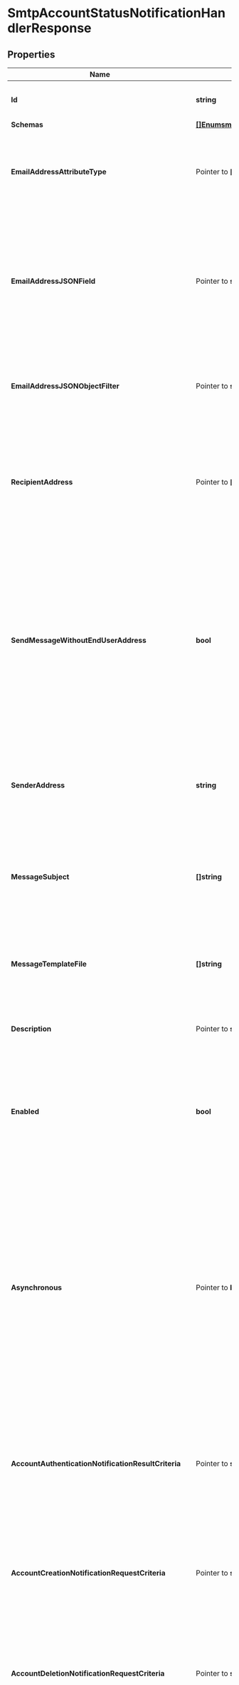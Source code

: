 # SmtpAccountStatusNotificationHandlerResponse

## Properties

Name | Type | Description | Notes
------------ | ------------- | ------------- | -------------
**Id** | **string** | Name of the Account Status Notification Handler | 
**Schemas** | [**[]EnumsmtpAccountStatusNotificationHandlerSchemaUrn**](EnumsmtpAccountStatusNotificationHandlerSchemaUrn.md) |  | 
**EmailAddressAttributeType** | Pointer to **[]string** | Specifies which attribute in the user&#39;s entries may be used to obtain the email address when notifying the end user. | [optional] 
**EmailAddressJSONField** | Pointer to **string** | The name of the JSON field whose value is the email address to which the message should be sent. The email address must be contained in a top-level field whose value is a single string. | [optional] 
**EmailAddressJSONObjectFilter** | Pointer to **string** | A JSON object filter that may be used to identify which email address value to use when sending the message. | [optional] 
**RecipientAddress** | Pointer to **[]string** | Specifies an email address to which notification messages are sent, either instead of or in addition to the end user for whom the notification has been generated. | [optional] 
**SendMessageWithoutEndUserAddress** | **bool** | Indicates whether an email notification message should be generated and sent to the set of notification recipients even if the user entry does not contain any values for any of the email address attributes (that is, in cases when it is not possible to notify the end user). | 
**SenderAddress** | **string** | Specifies the email address from which the message is sent. Note that this does not necessarily have to be a legitimate email address. | 
**MessageSubject** | **[]string** | Specifies the subject that should be used for email messages generated by this account status notification handler. | 
**MessageTemplateFile** | **[]string** | Specifies the path to the file containing the message template to generate the email notification messages. | 
**Description** | Pointer to **string** | A description for this Account Status Notification Handler | [optional] 
**Enabled** | **bool** | Indicates whether the Account Status Notification Handler is enabled. Only enabled handlers are invoked whenever a related event occurs in the server. | 
**Asynchronous** | Pointer to **bool** | Indicates whether the server should attempt to invoke this Account Status Notification Handler in a background thread so that any potentially-expensive processing (e.g., performing network communication to deliver a message) will not delay processing for the operation that triggered the notification. | [optional] 
**AccountAuthenticationNotificationResultCriteria** | Pointer to **string** | A result criteria object that identifies which successful bind operations should result in account authentication notifications for this handler. | [optional] 
**AccountCreationNotificationRequestCriteria** | Pointer to **string** | A request criteria object that identifies which add requests should result in account creation notifications for this handler. | [optional] 
**AccountDeletionNotificationRequestCriteria** | Pointer to **string** | A request criteria object that identifies which delete requests should result in account deletion notifications for this handler. | [optional] 
**AccountUpdateNotificationRequestCriteria** | Pointer to **string** | A request criteria object that identifies which modify and modify DN requests should result in account update notifications for this handler. | [optional] 
**Meta** | Pointer to [**MetaMeta**](MetaMeta.md) |  | [optional] 
**Urnpingidentityschemasconfigurationmessages20** | Pointer to [**MetaUrnPingidentitySchemasConfigurationMessages20**](MetaUrnPingidentitySchemasConfigurationMessages20.md) |  | [optional] 

## Methods

### NewSmtpAccountStatusNotificationHandlerResponse

`func NewSmtpAccountStatusNotificationHandlerResponse(id string, schemas []EnumsmtpAccountStatusNotificationHandlerSchemaUrn, sendMessageWithoutEndUserAddress bool, senderAddress string, messageSubject []string, messageTemplateFile []string, enabled bool, ) *SmtpAccountStatusNotificationHandlerResponse`

NewSmtpAccountStatusNotificationHandlerResponse instantiates a new SmtpAccountStatusNotificationHandlerResponse object
This constructor will assign default values to properties that have it defined,
and makes sure properties required by API are set, but the set of arguments
will change when the set of required properties is changed

### NewSmtpAccountStatusNotificationHandlerResponseWithDefaults

`func NewSmtpAccountStatusNotificationHandlerResponseWithDefaults() *SmtpAccountStatusNotificationHandlerResponse`

NewSmtpAccountStatusNotificationHandlerResponseWithDefaults instantiates a new SmtpAccountStatusNotificationHandlerResponse object
This constructor will only assign default values to properties that have it defined,
but it doesn't guarantee that properties required by API are set

### GetId

`func (o *SmtpAccountStatusNotificationHandlerResponse) GetId() string`

GetId returns the Id field if non-nil, zero value otherwise.

### GetIdOk

`func (o *SmtpAccountStatusNotificationHandlerResponse) GetIdOk() (*string, bool)`

GetIdOk returns a tuple with the Id field if it's non-nil, zero value otherwise
and a boolean to check if the value has been set.

### SetId

`func (o *SmtpAccountStatusNotificationHandlerResponse) SetId(v string)`

SetId sets Id field to given value.


### GetSchemas

`func (o *SmtpAccountStatusNotificationHandlerResponse) GetSchemas() []EnumsmtpAccountStatusNotificationHandlerSchemaUrn`

GetSchemas returns the Schemas field if non-nil, zero value otherwise.

### GetSchemasOk

`func (o *SmtpAccountStatusNotificationHandlerResponse) GetSchemasOk() (*[]EnumsmtpAccountStatusNotificationHandlerSchemaUrn, bool)`

GetSchemasOk returns a tuple with the Schemas field if it's non-nil, zero value otherwise
and a boolean to check if the value has been set.

### SetSchemas

`func (o *SmtpAccountStatusNotificationHandlerResponse) SetSchemas(v []EnumsmtpAccountStatusNotificationHandlerSchemaUrn)`

SetSchemas sets Schemas field to given value.


### GetEmailAddressAttributeType

`func (o *SmtpAccountStatusNotificationHandlerResponse) GetEmailAddressAttributeType() []string`

GetEmailAddressAttributeType returns the EmailAddressAttributeType field if non-nil, zero value otherwise.

### GetEmailAddressAttributeTypeOk

`func (o *SmtpAccountStatusNotificationHandlerResponse) GetEmailAddressAttributeTypeOk() (*[]string, bool)`

GetEmailAddressAttributeTypeOk returns a tuple with the EmailAddressAttributeType field if it's non-nil, zero value otherwise
and a boolean to check if the value has been set.

### SetEmailAddressAttributeType

`func (o *SmtpAccountStatusNotificationHandlerResponse) SetEmailAddressAttributeType(v []string)`

SetEmailAddressAttributeType sets EmailAddressAttributeType field to given value.

### HasEmailAddressAttributeType

`func (o *SmtpAccountStatusNotificationHandlerResponse) HasEmailAddressAttributeType() bool`

HasEmailAddressAttributeType returns a boolean if a field has been set.

### GetEmailAddressJSONField

`func (o *SmtpAccountStatusNotificationHandlerResponse) GetEmailAddressJSONField() string`

GetEmailAddressJSONField returns the EmailAddressJSONField field if non-nil, zero value otherwise.

### GetEmailAddressJSONFieldOk

`func (o *SmtpAccountStatusNotificationHandlerResponse) GetEmailAddressJSONFieldOk() (*string, bool)`

GetEmailAddressJSONFieldOk returns a tuple with the EmailAddressJSONField field if it's non-nil, zero value otherwise
and a boolean to check if the value has been set.

### SetEmailAddressJSONField

`func (o *SmtpAccountStatusNotificationHandlerResponse) SetEmailAddressJSONField(v string)`

SetEmailAddressJSONField sets EmailAddressJSONField field to given value.

### HasEmailAddressJSONField

`func (o *SmtpAccountStatusNotificationHandlerResponse) HasEmailAddressJSONField() bool`

HasEmailAddressJSONField returns a boolean if a field has been set.

### GetEmailAddressJSONObjectFilter

`func (o *SmtpAccountStatusNotificationHandlerResponse) GetEmailAddressJSONObjectFilter() string`

GetEmailAddressJSONObjectFilter returns the EmailAddressJSONObjectFilter field if non-nil, zero value otherwise.

### GetEmailAddressJSONObjectFilterOk

`func (o *SmtpAccountStatusNotificationHandlerResponse) GetEmailAddressJSONObjectFilterOk() (*string, bool)`

GetEmailAddressJSONObjectFilterOk returns a tuple with the EmailAddressJSONObjectFilter field if it's non-nil, zero value otherwise
and a boolean to check if the value has been set.

### SetEmailAddressJSONObjectFilter

`func (o *SmtpAccountStatusNotificationHandlerResponse) SetEmailAddressJSONObjectFilter(v string)`

SetEmailAddressJSONObjectFilter sets EmailAddressJSONObjectFilter field to given value.

### HasEmailAddressJSONObjectFilter

`func (o *SmtpAccountStatusNotificationHandlerResponse) HasEmailAddressJSONObjectFilter() bool`

HasEmailAddressJSONObjectFilter returns a boolean if a field has been set.

### GetRecipientAddress

`func (o *SmtpAccountStatusNotificationHandlerResponse) GetRecipientAddress() []string`

GetRecipientAddress returns the RecipientAddress field if non-nil, zero value otherwise.

### GetRecipientAddressOk

`func (o *SmtpAccountStatusNotificationHandlerResponse) GetRecipientAddressOk() (*[]string, bool)`

GetRecipientAddressOk returns a tuple with the RecipientAddress field if it's non-nil, zero value otherwise
and a boolean to check if the value has been set.

### SetRecipientAddress

`func (o *SmtpAccountStatusNotificationHandlerResponse) SetRecipientAddress(v []string)`

SetRecipientAddress sets RecipientAddress field to given value.

### HasRecipientAddress

`func (o *SmtpAccountStatusNotificationHandlerResponse) HasRecipientAddress() bool`

HasRecipientAddress returns a boolean if a field has been set.

### GetSendMessageWithoutEndUserAddress

`func (o *SmtpAccountStatusNotificationHandlerResponse) GetSendMessageWithoutEndUserAddress() bool`

GetSendMessageWithoutEndUserAddress returns the SendMessageWithoutEndUserAddress field if non-nil, zero value otherwise.

### GetSendMessageWithoutEndUserAddressOk

`func (o *SmtpAccountStatusNotificationHandlerResponse) GetSendMessageWithoutEndUserAddressOk() (*bool, bool)`

GetSendMessageWithoutEndUserAddressOk returns a tuple with the SendMessageWithoutEndUserAddress field if it's non-nil, zero value otherwise
and a boolean to check if the value has been set.

### SetSendMessageWithoutEndUserAddress

`func (o *SmtpAccountStatusNotificationHandlerResponse) SetSendMessageWithoutEndUserAddress(v bool)`

SetSendMessageWithoutEndUserAddress sets SendMessageWithoutEndUserAddress field to given value.


### GetSenderAddress

`func (o *SmtpAccountStatusNotificationHandlerResponse) GetSenderAddress() string`

GetSenderAddress returns the SenderAddress field if non-nil, zero value otherwise.

### GetSenderAddressOk

`func (o *SmtpAccountStatusNotificationHandlerResponse) GetSenderAddressOk() (*string, bool)`

GetSenderAddressOk returns a tuple with the SenderAddress field if it's non-nil, zero value otherwise
and a boolean to check if the value has been set.

### SetSenderAddress

`func (o *SmtpAccountStatusNotificationHandlerResponse) SetSenderAddress(v string)`

SetSenderAddress sets SenderAddress field to given value.


### GetMessageSubject

`func (o *SmtpAccountStatusNotificationHandlerResponse) GetMessageSubject() []string`

GetMessageSubject returns the MessageSubject field if non-nil, zero value otherwise.

### GetMessageSubjectOk

`func (o *SmtpAccountStatusNotificationHandlerResponse) GetMessageSubjectOk() (*[]string, bool)`

GetMessageSubjectOk returns a tuple with the MessageSubject field if it's non-nil, zero value otherwise
and a boolean to check if the value has been set.

### SetMessageSubject

`func (o *SmtpAccountStatusNotificationHandlerResponse) SetMessageSubject(v []string)`

SetMessageSubject sets MessageSubject field to given value.


### GetMessageTemplateFile

`func (o *SmtpAccountStatusNotificationHandlerResponse) GetMessageTemplateFile() []string`

GetMessageTemplateFile returns the MessageTemplateFile field if non-nil, zero value otherwise.

### GetMessageTemplateFileOk

`func (o *SmtpAccountStatusNotificationHandlerResponse) GetMessageTemplateFileOk() (*[]string, bool)`

GetMessageTemplateFileOk returns a tuple with the MessageTemplateFile field if it's non-nil, zero value otherwise
and a boolean to check if the value has been set.

### SetMessageTemplateFile

`func (o *SmtpAccountStatusNotificationHandlerResponse) SetMessageTemplateFile(v []string)`

SetMessageTemplateFile sets MessageTemplateFile field to given value.


### GetDescription

`func (o *SmtpAccountStatusNotificationHandlerResponse) GetDescription() string`

GetDescription returns the Description field if non-nil, zero value otherwise.

### GetDescriptionOk

`func (o *SmtpAccountStatusNotificationHandlerResponse) GetDescriptionOk() (*string, bool)`

GetDescriptionOk returns a tuple with the Description field if it's non-nil, zero value otherwise
and a boolean to check if the value has been set.

### SetDescription

`func (o *SmtpAccountStatusNotificationHandlerResponse) SetDescription(v string)`

SetDescription sets Description field to given value.

### HasDescription

`func (o *SmtpAccountStatusNotificationHandlerResponse) HasDescription() bool`

HasDescription returns a boolean if a field has been set.

### GetEnabled

`func (o *SmtpAccountStatusNotificationHandlerResponse) GetEnabled() bool`

GetEnabled returns the Enabled field if non-nil, zero value otherwise.

### GetEnabledOk

`func (o *SmtpAccountStatusNotificationHandlerResponse) GetEnabledOk() (*bool, bool)`

GetEnabledOk returns a tuple with the Enabled field if it's non-nil, zero value otherwise
and a boolean to check if the value has been set.

### SetEnabled

`func (o *SmtpAccountStatusNotificationHandlerResponse) SetEnabled(v bool)`

SetEnabled sets Enabled field to given value.


### GetAsynchronous

`func (o *SmtpAccountStatusNotificationHandlerResponse) GetAsynchronous() bool`

GetAsynchronous returns the Asynchronous field if non-nil, zero value otherwise.

### GetAsynchronousOk

`func (o *SmtpAccountStatusNotificationHandlerResponse) GetAsynchronousOk() (*bool, bool)`

GetAsynchronousOk returns a tuple with the Asynchronous field if it's non-nil, zero value otherwise
and a boolean to check if the value has been set.

### SetAsynchronous

`func (o *SmtpAccountStatusNotificationHandlerResponse) SetAsynchronous(v bool)`

SetAsynchronous sets Asynchronous field to given value.

### HasAsynchronous

`func (o *SmtpAccountStatusNotificationHandlerResponse) HasAsynchronous() bool`

HasAsynchronous returns a boolean if a field has been set.

### GetAccountAuthenticationNotificationResultCriteria

`func (o *SmtpAccountStatusNotificationHandlerResponse) GetAccountAuthenticationNotificationResultCriteria() string`

GetAccountAuthenticationNotificationResultCriteria returns the AccountAuthenticationNotificationResultCriteria field if non-nil, zero value otherwise.

### GetAccountAuthenticationNotificationResultCriteriaOk

`func (o *SmtpAccountStatusNotificationHandlerResponse) GetAccountAuthenticationNotificationResultCriteriaOk() (*string, bool)`

GetAccountAuthenticationNotificationResultCriteriaOk returns a tuple with the AccountAuthenticationNotificationResultCriteria field if it's non-nil, zero value otherwise
and a boolean to check if the value has been set.

### SetAccountAuthenticationNotificationResultCriteria

`func (o *SmtpAccountStatusNotificationHandlerResponse) SetAccountAuthenticationNotificationResultCriteria(v string)`

SetAccountAuthenticationNotificationResultCriteria sets AccountAuthenticationNotificationResultCriteria field to given value.

### HasAccountAuthenticationNotificationResultCriteria

`func (o *SmtpAccountStatusNotificationHandlerResponse) HasAccountAuthenticationNotificationResultCriteria() bool`

HasAccountAuthenticationNotificationResultCriteria returns a boolean if a field has been set.

### GetAccountCreationNotificationRequestCriteria

`func (o *SmtpAccountStatusNotificationHandlerResponse) GetAccountCreationNotificationRequestCriteria() string`

GetAccountCreationNotificationRequestCriteria returns the AccountCreationNotificationRequestCriteria field if non-nil, zero value otherwise.

### GetAccountCreationNotificationRequestCriteriaOk

`func (o *SmtpAccountStatusNotificationHandlerResponse) GetAccountCreationNotificationRequestCriteriaOk() (*string, bool)`

GetAccountCreationNotificationRequestCriteriaOk returns a tuple with the AccountCreationNotificationRequestCriteria field if it's non-nil, zero value otherwise
and a boolean to check if the value has been set.

### SetAccountCreationNotificationRequestCriteria

`func (o *SmtpAccountStatusNotificationHandlerResponse) SetAccountCreationNotificationRequestCriteria(v string)`

SetAccountCreationNotificationRequestCriteria sets AccountCreationNotificationRequestCriteria field to given value.

### HasAccountCreationNotificationRequestCriteria

`func (o *SmtpAccountStatusNotificationHandlerResponse) HasAccountCreationNotificationRequestCriteria() bool`

HasAccountCreationNotificationRequestCriteria returns a boolean if a field has been set.

### GetAccountDeletionNotificationRequestCriteria

`func (o *SmtpAccountStatusNotificationHandlerResponse) GetAccountDeletionNotificationRequestCriteria() string`

GetAccountDeletionNotificationRequestCriteria returns the AccountDeletionNotificationRequestCriteria field if non-nil, zero value otherwise.

### GetAccountDeletionNotificationRequestCriteriaOk

`func (o *SmtpAccountStatusNotificationHandlerResponse) GetAccountDeletionNotificationRequestCriteriaOk() (*string, bool)`

GetAccountDeletionNotificationRequestCriteriaOk returns a tuple with the AccountDeletionNotificationRequestCriteria field if it's non-nil, zero value otherwise
and a boolean to check if the value has been set.

### SetAccountDeletionNotificationRequestCriteria

`func (o *SmtpAccountStatusNotificationHandlerResponse) SetAccountDeletionNotificationRequestCriteria(v string)`

SetAccountDeletionNotificationRequestCriteria sets AccountDeletionNotificationRequestCriteria field to given value.

### HasAccountDeletionNotificationRequestCriteria

`func (o *SmtpAccountStatusNotificationHandlerResponse) HasAccountDeletionNotificationRequestCriteria() bool`

HasAccountDeletionNotificationRequestCriteria returns a boolean if a field has been set.

### GetAccountUpdateNotificationRequestCriteria

`func (o *SmtpAccountStatusNotificationHandlerResponse) GetAccountUpdateNotificationRequestCriteria() string`

GetAccountUpdateNotificationRequestCriteria returns the AccountUpdateNotificationRequestCriteria field if non-nil, zero value otherwise.

### GetAccountUpdateNotificationRequestCriteriaOk

`func (o *SmtpAccountStatusNotificationHandlerResponse) GetAccountUpdateNotificationRequestCriteriaOk() (*string, bool)`

GetAccountUpdateNotificationRequestCriteriaOk returns a tuple with the AccountUpdateNotificationRequestCriteria field if it's non-nil, zero value otherwise
and a boolean to check if the value has been set.

### SetAccountUpdateNotificationRequestCriteria

`func (o *SmtpAccountStatusNotificationHandlerResponse) SetAccountUpdateNotificationRequestCriteria(v string)`

SetAccountUpdateNotificationRequestCriteria sets AccountUpdateNotificationRequestCriteria field to given value.

### HasAccountUpdateNotificationRequestCriteria

`func (o *SmtpAccountStatusNotificationHandlerResponse) HasAccountUpdateNotificationRequestCriteria() bool`

HasAccountUpdateNotificationRequestCriteria returns a boolean if a field has been set.

### GetMeta

`func (o *SmtpAccountStatusNotificationHandlerResponse) GetMeta() MetaMeta`

GetMeta returns the Meta field if non-nil, zero value otherwise.

### GetMetaOk

`func (o *SmtpAccountStatusNotificationHandlerResponse) GetMetaOk() (*MetaMeta, bool)`

GetMetaOk returns a tuple with the Meta field if it's non-nil, zero value otherwise
and a boolean to check if the value has been set.

### SetMeta

`func (o *SmtpAccountStatusNotificationHandlerResponse) SetMeta(v MetaMeta)`

SetMeta sets Meta field to given value.

### HasMeta

`func (o *SmtpAccountStatusNotificationHandlerResponse) HasMeta() bool`

HasMeta returns a boolean if a field has been set.

### GetUrnpingidentityschemasconfigurationmessages20

`func (o *SmtpAccountStatusNotificationHandlerResponse) GetUrnpingidentityschemasconfigurationmessages20() MetaUrnPingidentitySchemasConfigurationMessages20`

GetUrnpingidentityschemasconfigurationmessages20 returns the Urnpingidentityschemasconfigurationmessages20 field if non-nil, zero value otherwise.

### GetUrnpingidentityschemasconfigurationmessages20Ok

`func (o *SmtpAccountStatusNotificationHandlerResponse) GetUrnpingidentityschemasconfigurationmessages20Ok() (*MetaUrnPingidentitySchemasConfigurationMessages20, bool)`

GetUrnpingidentityschemasconfigurationmessages20Ok returns a tuple with the Urnpingidentityschemasconfigurationmessages20 field if it's non-nil, zero value otherwise
and a boolean to check if the value has been set.

### SetUrnpingidentityschemasconfigurationmessages20

`func (o *SmtpAccountStatusNotificationHandlerResponse) SetUrnpingidentityschemasconfigurationmessages20(v MetaUrnPingidentitySchemasConfigurationMessages20)`

SetUrnpingidentityschemasconfigurationmessages20 sets Urnpingidentityschemasconfigurationmessages20 field to given value.

### HasUrnpingidentityschemasconfigurationmessages20

`func (o *SmtpAccountStatusNotificationHandlerResponse) HasUrnpingidentityschemasconfigurationmessages20() bool`

HasUrnpingidentityschemasconfigurationmessages20 returns a boolean if a field has been set.


[[Back to Model list]](../README.md#documentation-for-models) [[Back to API list]](../README.md#documentation-for-api-endpoints) [[Back to README]](../README.md)


